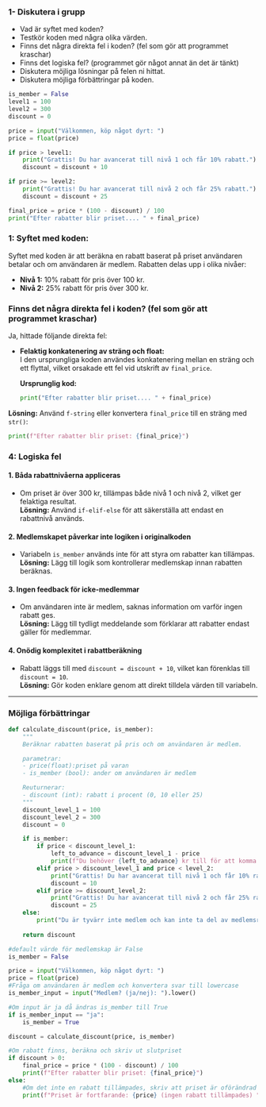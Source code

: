 ### 1- Diskutera i grupp
- Vad är syftet med koden?
- Testkör koden med några olika värden.
- Finns det några direkta fel i koden? (fel som gör att programmet kraschar)
- Finns det logiska fel? (programmet gör något annat än det är tänkt)
- Diskutera möjliga lösningar på felen ni hittat.
- Diskutera möjliga förbättringar på koden.


``` python
is_member = False
level1 = 100
level2 = 300
discount = 0

price = input("Välkommen, köp något dyrt: ")
price = float(price)

if price > level1:
    print("Grattis! Du har avancerat till nivå 1 och får 10% rabatt.")
    discount = discount + 10

if price >= level2:
    print("Grattis! Du har avancerat till nivå 2 och får 25% rabatt.")
    discount = discount + 25

final_price = price * (100 - discount) / 100
print("Efter rabatter blir priset.... " + final_price)

```

### 1: Syftet med koden: 
Syftet med koden är att beräkna en rabatt baserat på priset användaren betalar och om användaren är medlem. Rabatten delas upp i olika nivåer:
- **Nivå 1:** 10% rabatt för pris över 100 kr.
- **Nivå 2:** 25% rabatt för pris över 300 kr.

### Finns det några direkta fel i koden? (fel som gör att programmet kraschar)  
Ja, hittade följande direkta fel:

- **Felaktig konkatenering av sträng och float:**  
  I den ursprungliga koden användes konkatenering mellan en sträng och ett flyttal, vilket orsakade ett fel vid utskrift av `final_price`.

  **Ursprunglig kod:**  
  ```python
  print("Efter rabatter blir priset.... " + final_price)
  ```
**Lösning:** Använd `f-string` eller konvertera `final_price` till en sträng med `str()`:
  ```python
  print(f"Efter rabatter blir priset: {final_price}")
  ```

### 4: Logiska fel
#### 1. Båda rabattnivåerna appliceras
- Om priset är över 300 kr, tillämpas både nivå 1 och nivå 2, vilket ger felaktiga resultat.  
**Lösning:** Använd `if-elif-else` för att säkerställa att endast en rabattnivå används.


#### 2. Medlemskapet påverkar inte logiken i originalkoden
- Variabeln `is_member` används inte för att styra om rabatter kan tillämpas.  
**Lösning:** Lägg till logik som kontrollerar medlemskap innan rabatten beräknas.

#### 3. Ingen feedback för icke-medlemmar
- Om användaren inte är medlem, saknas information om varför ingen rabatt ges.  
**Lösning:** Lägg till tydligt meddelande som förklarar att rabatter endast gäller för medlemmar.

#### 4. Onödig komplexitet i rabattberäkning
- Rabatt läggs till med `discount = discount + 10`, vilket kan förenklas till `discount = 10`.  
**Lösning:** Gör koden enklare genom att direkt tilldela värden till variabeln.



----
### Möjliga förbättringar
``` python 
def calculate_discount(price, is_member):
    """
    Beräknar rabatten baserat på pris och om användaren är medlem.

    parametrar:
    - price(float):priset på varan
    - is_member (bool): ander om användaren är medlem

    Reuturnerar:
    - discount (int): rabatt i procent (0, 10 eller 25)
    """
    discount_level_1 = 100
    discount_level_2 = 300
    discount = 0

    if is_member:
        if price < discount_level_1:
            left_to_advance = discount_level_1 - price
            print(f"Du behöver {left_to_advance} kr till för att komma upp till nivå 1 rabatten")
        elif price > discount_level_1 and price < level_2:    
            print("Grattis! Du har avancerat till nivå 1 och får 10% rabatt.")
            discount = 10
        elif price >= discount_level_2:
            print("Grattis! Du har avancerat till nivå 2 och får 25% rabatt.")
            discount = 25
    else:
        print("Du är tyvärr inte medlem och kan inte ta del av medlemsrabatterna vid ditt köp")
        
    return discount

#default värde för medlemskap är False
is_member = False

price = input("Välkommen, köp något dyrt: ")
price = float(price)
#Fråga om användaren är medlem och konvertera svar till lowercase
is_member_input = input("Medlem? (ja/nej): ").lower()

#Om input är ja då ändras is_member till True
if is_member_input == "ja":
    is_member = True

discount = calculate_discount(price, is_member)

#Om rabatt finns, beräkna och skriv ut slutpriset
if discount > 0:
    final_price = price * (100 - discount) / 100
    print(f"Efter rabatter blir priset: {final_price}")
else:
    #Om det inte en rabatt tillämpades, skriv att priset är oförändrad
    print(f"Priset är fortfarande: {price} (ingen rabatt tillämpades) ")
```